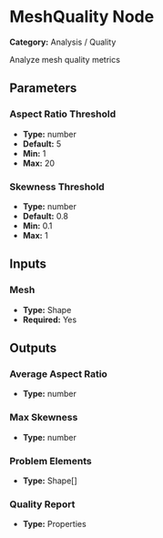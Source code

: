 
# MeshQuality Node

**Category:** Analysis / Quality

Analyze mesh quality metrics

## Parameters


### Aspect Ratio Threshold
- **Type:** number
- **Default:** 5
- **Min:** 1
- **Max:** 20



### Skewness Threshold
- **Type:** number
- **Default:** 0.8
- **Min:** 0.1
- **Max:** 1



## Inputs


### Mesh
- **Type:** Shape
- **Required:** Yes



## Outputs


### Average Aspect Ratio
- **Type:** number



### Max Skewness
- **Type:** number



### Problem Elements
- **Type:** Shape[]



### Quality Report
- **Type:** Properties




